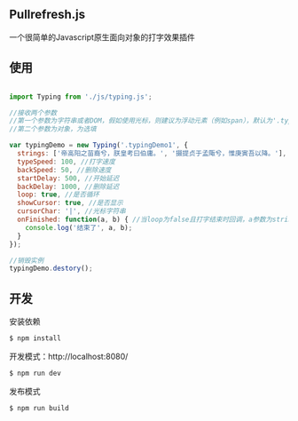 ## Pullrefresh.js

一个很简单的Javascript原生面向对象的打字效果插件

## 使用
```js

import Typing from './js/typing.js';

//接收两个参数
//第一个参数为字符串或者DOM，假如使用光标，则建议为浮动元素（例如span），默认为'.typing'，为必填
//第二个参数为对象，为选填

var typingDemo = new Typing('.typingDemo1', {
  strings: ['帝高阳之苗裔兮，朕皇考曰伯庸。', '摄提贞于孟陬兮，惟庚寅吾以降。'], //需要被显示的字符串数组
  typeSpeed: 100, //打字速度
  backSpeed: 50, //删除速度
  startDelay: 500, //开始延迟
  backDelay: 1000, //删除延迟
  loop: true, //是否循环
  showCursor: true, //是否显示
  cursorChar: '|', //光标字符串
  onFinished: function(a, b) { //当loop为false且打字结束时回调，a参数为strings的长度，b为最后一个的字符串长度
    console.log('结束了', a, b);
  }
});

//销毁实例
typingDemo.destory();

```
## 开发

安装依赖
```sh
$ npm install
```

开发模式：http://localhost:8080/
```sh
$ npm run dev
```

发布模式
```sh
$ npm run build
```
